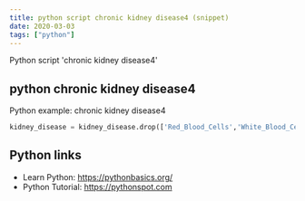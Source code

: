 ```yaml
---
title: python script chronic kidney disease4 (snippet)
date: 2020-03-03
tags: ["python"]
---
```

Python script 'chronic kidney disease4'


## python chronic kidney disease4

Python example: chronic kidney disease4

```python
kidney_disease = kidney_disease.drop(['Red_Blood_Cells','White_Blood_Cell_Count','Red_Blood_Cell_Count'],1)


```

## Python links

- Learn Python: https://pythonbasics.org/
- Python Tutorial: https://pythonspot.com
